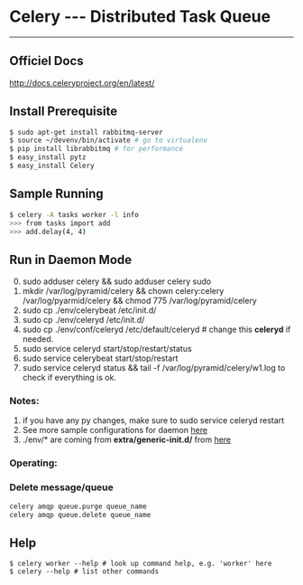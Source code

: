 # Celery --- Distributed Task Queue

------

## Officiel Docs

http://docs.celeryproject.org/en/latest/

## Install Prerequisite

```sh
$ sudo apt-get install rabbitmq-server
$ source ~/devenv/bin/activate # go to virtualenv
$ pip install librabbitmq # for performance
$ easy_install pytz
$ easy_install Celery
```

## Sample Running

```sh
$ celery -A tasks worker -l info
>>> from tasks import add
>>> add.delay(4, 4)
```

## Run in Daemon Mode

0. sudo adduser celery && sudo adduser celery sudo
1. mkdir /var/log/pyramid/celery && chown celery:celery /var/log/pyarmid/celery && chmod 775 /var/log/pyramid/celery
2. sudo cp ./env/celerybeat /etc/init.d/
3. sudo cp ./env/celeryd /etc/init.d/
4. sudo cp ./env/conf/celeryd /etc/default/celeryd # change this **celeryd** if needed.
5. sudo service celeryd start/stop/restart/status
6. sudo service celerybeat start/stop/restart
7. sudo service celeryd status && tail -f /var/log/pyramid/celery/w1.log to check if everything is ok.

### Notes:

1. if you have any py changes, make sure to sudo service celeryd restart
2. See more sample configurations for daemon [here][1]
3. ./env/* are coming from **extra/generic-init.d/** from [here][1]

### Operating:

### Delete message/queue
```sh
celery amqp queue.purge queue_name
celery amqp queue.delete queue_name
```

## Help

```
$ celery worker --help # look up command help, e.g. 'worker' here
$ celery --help # list other commands
```

[1]: http://docs.celeryproject.org/en/latest/tutorials/daemonizing.html#daemonizing
